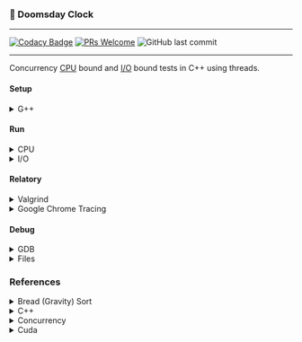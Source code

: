 ### 🧠 Doomsday Clock

---

[![Codacy Badge](https://api.codacy.com/project/badge/Grade/81542b5583a84f89857c7a18fdb5b5f2)](https://www.codacy.com/manual/Sphinxs/Doomsday-clock?utm_source=github.com&utm_medium=referral&utm_content=Sphinxs/Doomsday-clock&utm_campaign=Badge_Grade) [![PRs Welcome](https://img.shields.io/badge/PRs-welcome-brightgreen.svg?style=flat-square)](http://makeapullrequest.com) ![GitHub last commit](https://img.shields.io/github/last-commit/sphinxs/Doomsday-clock)

---

Concurrency [CPU](https://stackoverflow.com/questions/868568/what-do-the-terms-cpu-bound-and-i-o-bound-mean) bound and [I/O](https://stackoverflow.com/questions/868568/what-do-the-terms-cpu-bound-and-i-o-bound-mean) bound tests in C++ using threads.

#### Setup

<details>
<summary>G++</summary>

Install the G++ compiler:

```sh
apt install build-essential g++
```

</details>

#### Run

<details>
<summary>CPU</summary>

Compile the CPU example:

```sh
g++ cpu.cpp libraries/functions.cpp -o cpu.bin -std=c++17 && ./cpu.bin
```

Compile the CPU thread example:

```sh
g++ cpuThread.cpp libraries/functionsThread.cpp -pthread -o cpuThread.bin -std=c++17 && ./cpuThread.bin
```

</details>

<details>
<summary>I/O</summary>

Compile the I/O example:

```sh
g++ io.cpp libraries/functions.cpp -o io.bin -std=c++17 && ./io.bin
```

Compile the I/O thread example:

```sh
g++ ioThread.cpp libraries/functionsThread.cpp -pthread -o ioThread.bin -std=c++17 && ./ioThread.bin
```

</details>

#### Relatory

<details>
<summary>Valgrind</summary>

Install the Valgrind:

```sh
apt install valgrind
```

And execute using some binary file as input:

```sh
valgrind --tool=callgrind ./cpu.bin # io.bin
```

The Valgrind will generate a _calgrind.out_ file that can be interpreted by tools like [Gprof 2 Dot](https://github.com/jrfonseca/gprof2dot) (`gprof2dot -f callgrind callgrind.out.* | dot -Tsvg -o output.svg` and then convert from SVG to PNG) or [kcache Grind](http://kcachegrind.sourceforge.net/html/Home.html)

> These two tools are not demonstrated here in both cases: as Python dependencies and as System dependencies, its necessary that you install by yourself

More tools [here](https://stackoverflow.com/questions/375913/how-can-i-profile-c-code-running-on-linux?rq=1)

</details>

<details>
<summary>Google Chrome Tracing</summary>

Its possible to generate a relatory by using some clock time like the Chrono C++ libraries, and format a JSON file that contains the time executions in miliseconds to show in the [Google Chrome Tracing](chrome://tracing/) native tool.

More about [here](https://www.youtube.com/watch?v=xlAH4dbMVnU).

</details>

#### Debug

<details>
<summary>GDB</summary>

```sh
gdb *.bin  # Load executable
```

```sh
run  # Execute the executable
```

```sh
backtrace  # Summary how the executable is running
```

```sh
kill  # Stop the executable
```

</details>

<details>
<summary>Files</summary>

To debug the generated file, two options are good to large files:

1. [Glogg](https://glogg.bonnefon.org/)

2. [Less](https://pt.wikipedia.org/wiki/Less)

</details>

### References

<details>
<summary>Bread (Gravity) Sort</summary>

[Gravity Sort (Bead Sort) Explained](https://www.youtube.com/watch?v=MneHbUXyKHg)

[Wiki Bread Sort](https://en.wikipedia.org/wiki/Bead_sort)

[Sorts](https://youtu.be/S0RtR2Yllzk?t=206)

[Bead Sort - A Natural Sorting Algorithm](https://www.geeksforgeeks.org/bead-sort-natural-sorting-algorithm/)

[Bead sort](https://rosettacode.org/wiki/Sorting_algorithms/Bead_sort)

[Bead Sort Algorithm](https://discourse.opengenus.org/t/bead-sort-algorithm/121)

[What is the fastest sorting algorithm](https://www.quora.com/What-is-the-fastest-sorting-algorithm)

</details>

<details>
<summary>C++</summary>

[Modern CPP features](https://github.com/AnthonyCalandra/modern-cpp-features)

[CPP Cheatsheet](https://github.com/mortennobel/cpp-cheatsheet)

</details>

<details>
<summary>Concurrency</summary>

[Concurrent Programming with C++ 11](https://www.youtube.com/playlist?list=PL5jc9xFGsL8E12so1wlMS0r0hTQoJL74M)

[Programming Concurrency In C++ - Part One](https://www.c-sharpcorner.com/article/programming-concurrency-in-cpp-part-1/)

[Programming Concurrency In C++ - Part Two](https://www.c-sharpcorner.com/article/programming-concurrency-in-cpp-part-2/)

[C++ Multithreading](https://www.tutorialspoint.com/cplusplus/cpp_multithreading.htm)

[Threads in C++](https://www.youtube.com/watch?v=wXBcwHwIt_I)

[Function Pointers in C++](https://www.youtube.com/watch?v=p4sDgQ-jao4)

</details>

<details>
<summary>Cuda</summary>

[GPU Accelerated Computing with C and C++](https://developer.nvidia.com/how-to-cuda-c-cpp)

[CUDA C/C++ Basics](https://www.nvidia.com/docs/IO/116711/sc11-cuda-c-basics.pdf)

</details>
